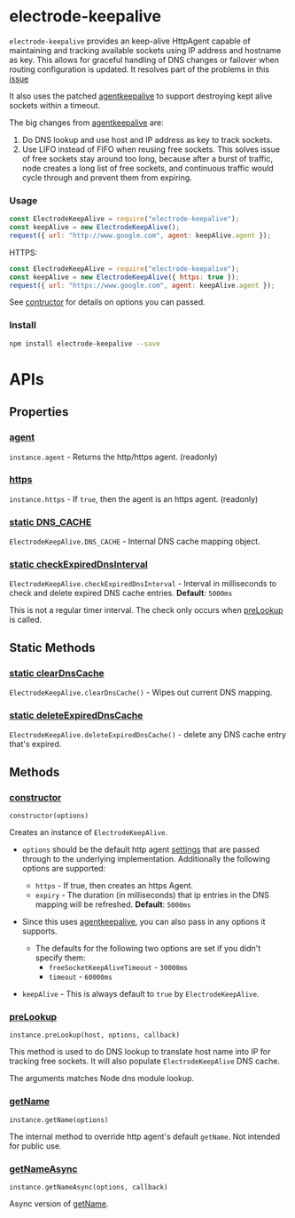 # electrode-keepalive

`electrode-keepalive` provides an keep-alive HttpAgent capable of maintaining and tracking available sockets using IP address and hostname as key. This allows for graceful handling of DNS changes or failover when routing configuration is updated. It resolves part of the problems in this [issue](https://github.com/nodejs/node/issues/6713)

It also uses the patched [agentkeepalive] to support destroying kept alive sockets within a timeout.

The big changes from [agentkeepalive] are:

1.  Do DNS lookup and use host and IP address as key to track sockets.
2.  Use LIFO instead of FIFO when reusing free sockets. This solves issue of free sockets stay around too long, because after a burst of traffic, node creates a long list of free sockets, and continuous traffic would cycle through and prevent them from expiring.

### Usage

```js
const ElectrodeKeepAlive = require("electrode-keepalive");
const keepAlive = new ElectrodeKeepAlive();
request({ url: "http://www.google.com", agent: keepAlive.agent });
```

HTTPS:

```js
const ElectrodeKeepAlive = require("electrode-keepalive");
const keepAlive = new ElectrodeKeepAlive({ https: true });
request({ url: "https://www.google.com", agent: keepAlive.agent });
```

See [contructor](#constructor) for details on options you can passed.

### Install

```bash
npm install electrode-keepalive --save
```

# APIs

## Properties

### [agent](#agent)

`instance.agent` - Returns the http/https agent. (readonly)

### [https](#https)

`instance.https` - If `true`, then the agent is an https agent. (readonly)

### [static DNS_CACHE](#static-dns_cache)

`ElectrodeKeepAlive.DNS_CACHE` - Internal DNS cache mapping object.

### [static checkExpiredDnsInterval](#static-checkexpireddnsinterval)

`ElectrodeKeepAlive.checkExpiredDnsInterval` - Interval in milliseconds to check and delete expired DNS cache entries. **Default**: `5000ms`

This is not a regular timer interval. The check only occurs when [preLookup](#prelookup) is called.

## Static Methods

### [static clearDnsCache](#static-cleardnscache)

`ElectrodeKeepAlive.clearDnsCache()` - Wipes out current DNS mapping.

### [static deleteExpiredDnsCache](#static-deleteexpireddnscache)

`ElectrodeKeepAlive.deleteExpiredDnsCache()` - delete any DNS cache entry that's expired.

## Methods

### [constructor](#constructor)

`constructor(options)`

Creates an instance of `ElectrodeKeepAlive`.

- `options` should be the default http agent [settings] that are passed through to the underlying implementation. Additionally the following options are supported:

  - `https` - If true, then creates an https Agent.
  - `expiry` - The duration (in milliseconds) that ip entries in the DNS mapping will be refreshed. **Default**: `5000ms`

- Since this uses [agentkeepalive], you can also pass in any options it supports.

  - The defaults for the following two options are set if you didn't specify them:
    - `freeSocketKeepAliveTimeout` - `30000ms`
    - `timeout` - `60000ms`

- `keepAlive` - This is always default to `true` by `ElectrodeKeepAlive`.

### [preLookup](#prelookup)

`instance.preLookup(host, options, callback)`

This method is used to do DNS lookup to translate host name into IP for tracking free sockets.
It will also populate `ElectrodeKeepAlive` DNS cache.

The arguments matches Node dns module lookup.

### [getName](#getname)

`instance.getName(options)`

The internal method to override http agent's default `getName`. Not intended for public use.

[settings]: https://nodejs.org/api/http.html#http_new_agent_options
[agentkeepalive]: https://github.com/node-modules/agentkeepalive

### [getNameAsync](#getnameasync)

`instance.getNameAsync(options, callback)`

Async version of [getName](#getname).
